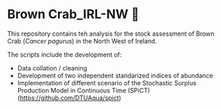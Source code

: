 # Brown Crab_IRL-NW :crab:

This repository contains teh analysis for the stock assessment of Brown Crab (*Cancer pagurus*) in the North West of Ireland. 

The scripts include the development of: 
* Data collation / cleaning
* Development of two independent standarized indices of abundance
* Implementation of different scenario of the Stochastic Surplus Production Model in Continuous Time (SPiCT) (https://github.com/DTUAqua/spict)
